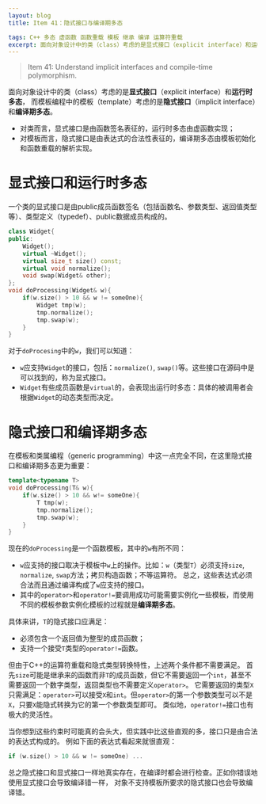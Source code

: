 ```yaml
---
layout: blog
title: Item 41：隐式接口与编译期多态

tags: C++ 多态 虚函数 函数重载 模板 继承 编译 运算符重载
excerpt: 面向对象设计中的类（class）考虑的是显式接口（explicit interface）和运行时多态，而模板编程中的模板（template）考虑的是隐式接口（implicit interface）和编译期多态。
---
```


> Item 41: Understand implicit interfaces and compile-time polymorphism.

面向对象设计中的类（class）考虑的是**显式接口**（explicit interface）和**运行时多态**，
而模板编程中的模板（template）考虑的是**隐式接口**（implicit interface）和**编译期多态**。

* 对类而言，显式接口是由函数签名表征的，运行时多态由虚函数实现；
* 对模板而言，隐式接口是由表达式的合法性表征的，编译期多态由模板初始化和函数重载的解析实现。

<!--more-->

# 显式接口和运行时多态

一个类的显式接口是由public成员函数签名（包括函数名、参数类型、返回值类型等）、类型定义（typedef）、public数据成员构成的。

```cpp
class Widget{
public:
    Widget();
    virtual ~Widget();
    virtual size_t size() const;
    virtual void normalize();
    void swap(Widget& other);
};
void doProcessing(Widget& w){
    if(w.size() > 10 && w != someOne){
        Widget tmp(w);
        tmp.normalize();
        tmp.swap(w);
    }
}
```

对于`doProcesing`中的`w`，我们可以知道：

* `w`应支持`Widget`的接口，包括：`normalize()`, `swap()`等。这些接口在源码中是可以找到的，称为显式接口。
* `Widget`有些成员函数是`virtual`的，会表现出运行时多态：具体的被调用者会根据`Widget`的动态类型而决定。

# 隐式接口和编译期多态

在模板和类属编程（generic programming）中这一点完全不同，在这里隐式接口和编译期多态更为重要：

```cpp
template<typename T>
void doProcessing(T& w){
    if(w.size() > 10 && w!= someOne){
        T tmp(w);
        tmp.normalize();
        tmp.swap(w);
    }
}
```

现在的`doProcessing`是一个函数模板，其中的`w`有所不同：

* `w`应支持的接口取决于模板中`w`上的操作。比如：`w`（类型`T`）必须支持`size`, `normalize`, `swap`方法；拷贝构造函数；不等运算符。
总之，这些表达式必须合法而且通过编译构成了`w`应支持的接口。
* 其中的`operator>`和`operator!=`要调用成功可能需要实例化一些模板，而使用不同的模板参数实例化模板的过程就是**编译期多态**。

具体来讲，`T`的隐式接口应满足：

* 必须包含一个返回值为整型的成员函数；
* 支持一个接受`T`类型的`operator!=`函数。

但由于C++的运算符重载和隐式类型转换特性，上述两个条件都不需要满足。
首先`size`可能是继承来的函数而非`T`的成员函数，但它不需要返回一个`int`，甚至不需要返回一个数字类型，返回类型也不需要定义`operator>`。
它需要返回的类型`X`只需满足：`operator>`可以接受`X`和`int`。但`operator>`的第一个参数类型可以不是`X`，只要`X`能隐式转换为它的第一个参数类型即可。
类似地，`operator!=`接口也有极大的灵活性。

当你想到这些约束时可能真的会头大，但实践中比这些直观的多，接口只是由合法的表达式构成的。
例如下面的表达式看起来就很直观：

```cpp
if (w.size() > 10 && w != someOne) ...
```

总之隐式接口和显式接口一样地真实存在，在编译时都会进行检查。正如你错误地使用显式接口会导致编译错一样，
对象不支持模板所要求的隐式接口也会导致编译错。

